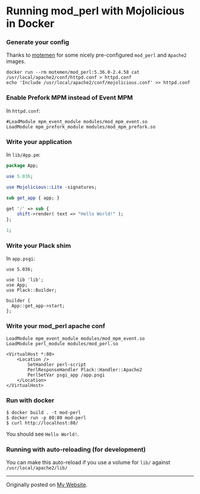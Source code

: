 # Running mod_perl with Mojolicious in Docker

### Generate your config

Thanks to <a href="https://github.com/motemen/docker-mod_perl">motemen</a> for some nicely pre-configured
`mod_perl` and `Apache2` images.

```
docker run --rm motemen/mod_perl:5.36.0-2.4.58 cat /usr/local/apache2/conf/httpd.conf > httpd.conf
echo 'Include /usr/local/apache2/conf/mojolicious.conf' >> httpd.conf
```

### Enable Prefork MPM instead of Event MPM

In `httpd.conf`:

```
#LoadModule mpm_event_module modules/mod_mpm_event.so
LoadModule mpm_prefork_module modules/mod_mpm_prefork.so
```

### Write your application

In `lib/App.pm`:

```perl
package App;

use 5.036;

use Mojolicious::Lite -signatures;

sub get_app { app; }

get '/' => sub {
    shift->render( text => "Hello World!" );
};

1;
```

### Write your Plack shim

In `app.psgi`:

```
use 5.036;

use lib 'lib';
use App;
use Plack::Builder;

builder {
  App::get_app->start;
};
```

### Write your mod_perl apache conf

```
LoadModule mpm_event_module modules/mod_mpm_event.so
LoadModule perl_module modules/mod_perl.so

<VirtualHost *:80>
    <Location />
        SetHandler perl-script
        PerlResponseHandler Plack::Handler::Apache2
        PerlSetVar psgi_app /app.psgi
    </Location>
</VirtualHost>
```

### Run with docker

```shell
$ docker build . -t mod-perl
$ docker run -p 80:80 mod-perl
$ curl http://localhost:80/
```

You should see `Hello World!`.

### Running with auto-reloading (for development)

You can make this auto-reload if you use a volume for `lib/` against `/usr/local/apache2/lib/`

<hr>

Originally posted on <a href="https://rawley.xyz/docker-mod-perl">My Website</a>.
